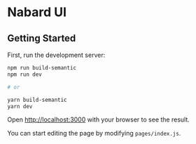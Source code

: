 # Nabard UI

## Getting Started

First, run the development server:

```bash
npm run build-semantic
npm run dev

# or

yarn build-semantic
yarn dev
```

Open [http://localhost:3000](http://localhost:3000) with your browser to see the result.

You can start editing the page by modifying `pages/index.js`.
